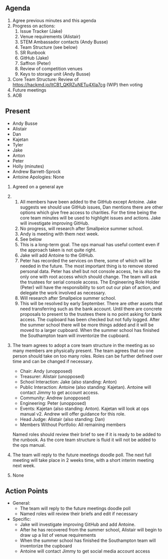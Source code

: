 ## Agenda
1.	Agree previous minutes and this agenda
2.	Progress on actions:
    1.	Issue Tracker (Jake)
    2.	Venue requirements (Alistair)
    3.	STEM Ambassador contacts (Andy Busse)
    4.	Team Structure (see below)
    5.	SR Runbook
    6.	GitHub (Jake)
    7.	Saffron (Peter)
    8.	Review of competition venues
    9.	Keys to storage unit (Andy Busse)
3.	Core Team Structure: Review of https://hackmd.io/ltCB1_QKRZuNETu4XIa7cg (WIP) then voting
4.	Future meetings
5.	AOB

## Present
- Andy Busse
- Alistair
- Dan
- Kajetan
- Tyler
- Jake
- Anton
- Peter
- Holly (minutes)
- Andrew Barrett-Sprock
- Antoine
Apologies: None

1.	Agreed on a general aye
2.
    1. All members have been added to the GitHub except Antoine. Jake suggests we should use GitHub issues, Dan mentions there are other options which give free access to charities. For the time being the core team minutes will be used to highlight issues and actions. Jake will investigate improving GitHub.
    2. No progress, will research after Smallpeice summer school.
    3. Andy is meeting with them next week.
    4. See below
    5.  This is a long-term goal. The ops manual has useful content even if the approach taken is not quite right.
    6.  Jake will add Antoine to the GitHub.
    7.  Peter has recorded the services on there, some of which will be needed in the future. The most important thing is to remove stored personal data. Peter has shell but not console access, he is also the only one with root access which should change. The team will ask the trustees for serial console access. The Engineering Role Holder (Peter) will have the responsibility to sort out our plan of action, and delegate the work involved as necessary.
    8. Will research after Smallpeice summer school.
    9. This will be resolved by early September. There are other assets that need transferring such as the bank account. Until there are concrete proposals to present to the trustees there is no point asking for bank access. The cupboard has been checked but not fully logged. After the summer school there will be more things added and it will be moved to a larger cupboard. When the summer school has finished the Southampton team will inventorize the cupboard.

3.	The team agrees to adopt a core team structure in the meeting as so many members are physically present. The team agrees that no one person should take on too many roles. Roles can be further defined over time and can be changed if necessary.
    - Chair: Andy (unopposed)
    - Treasurer: Alistair (unopposed)
    - School Interaction: Jake (also standing: Anton)
    - Public Interaction: Antoine (also standing: Kajetan). Antoine will contact Jimmy to get account access.
    - Community: Andrew (unopposed)
    - Engineering: Peter (unopposed)
    - Events: Kajetan (also standing: Anton). Kajetan will look at ops manual v2. Andrew will offer guidance for this role.
    - Head Judge: Alistair (also standing: Dan)
    - Members Without Portfolio: All remaining members

    Named roles should review their brief to see if it is ready to be added to the runbook. As the core team structure is fluid it will not be added to the ops manual.

4.	The team will reply to the future meetings doodle poll. The next full meeting will take place in 2 weeks time, with a short interim meeting next week.
5.	None

## Action Points
- General:
  - The team will reply to the future meetings doodle poll
  - Named roles will review their briefs and edit if necessary
- Specific:
  - Jake will investigate improving GitHub and add Antoine.
  - After he has recovered from the summer school, Alistair will begin to draw up a list of venue requirements
  - When the summer school has finished the Southampton team will inventorize the cupboard
  - Antoine will contact Jimmy to get social media account access

